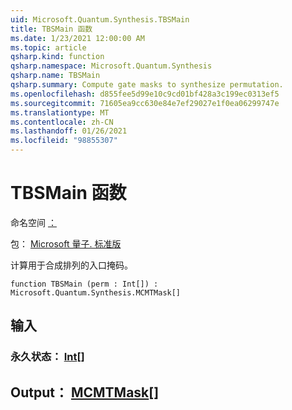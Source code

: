 ```yaml
---
uid: Microsoft.Quantum.Synthesis.TBSMain
title: TBSMain 函数
ms.date: 1/23/2021 12:00:00 AM
ms.topic: article
qsharp.kind: function
qsharp.namespace: Microsoft.Quantum.Synthesis
qsharp.name: TBSMain
qsharp.summary: Compute gate masks to synthesize permutation.
ms.openlocfilehash: d855fee5d99e10c9cd01bf428a3c199ec0313ef5
ms.sourcegitcommit: 71605ea9cc630e84e7ef29027e1f0ea06299747e
ms.translationtype: MT
ms.contentlocale: zh-CN
ms.lasthandoff: 01/26/2021
ms.locfileid: "98855307"
---
```

# <a name="tbsmain-function"></a>TBSMain 函数

命名空间 [：](xref:Microsoft.Quantum.Synthesis)

包： [Microsoft 量子. 标准版](https://nuget.org/packages/Microsoft.Quantum.Standard)


计算用于合成排列的入口掩码。

```qsharp
function TBSMain (perm : Int[]) : Microsoft.Quantum.Synthesis.MCMTMask[]
```


## <a name="input"></a>输入

### <a name="perm--int"></a>永久状态： [Int](xref:microsoft.quantum.lang-ref.int)[]





## <a name="output--mcmtmask"></a>Output： [MCMTMask](xref:Microsoft.Quantum.Synthesis.MCMTMask)[]

